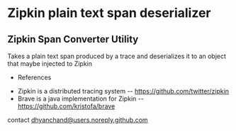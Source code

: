 Zipkin plain text span deserializer
===================================

<h2>Zipkin Span Converter Utility</h2>

  Takes a plain text span produced by a trace and deserializes it to an object that maybe injected to Zipkin <br/>

* References
 - Zipkin is a distributed tracing system
 -- https://github.com/twitter/zipkin
 - Brave is a java implementation for Zipkin 
 -- https://github.com/kristofa/brave

contact dhyanchand@users.noreply.github.com
